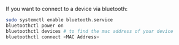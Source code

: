 If you want to connect to a device via bluetooth:
```bash
sudo systemctl enable bluetooth.service
bluetoothctl power on
bluetoothctl devices # to find the mac address of your device
bluetoothctl connect <MAC Address>
```
